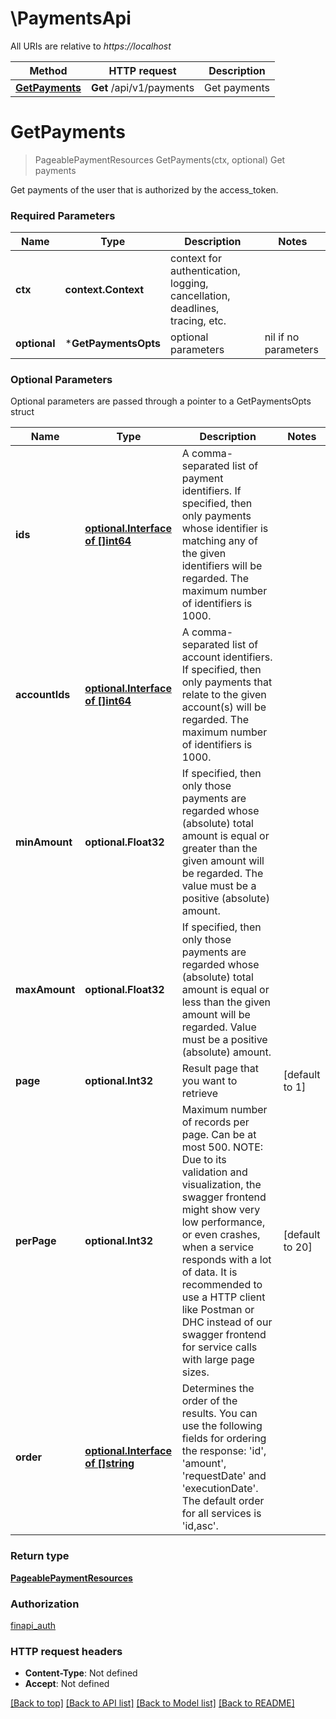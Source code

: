 # \PaymentsApi

All URIs are relative to *https://localhost*

Method | HTTP request | Description
------------- | ------------- | -------------
[**GetPayments**](PaymentsApi.md#GetPayments) | **Get** /api/v1/payments | Get payments


# **GetPayments**
> PageablePaymentResources GetPayments(ctx, optional)
Get payments

Get payments of the user that is authorized by the access_token.

### Required Parameters

Name | Type | Description  | Notes
------------- | ------------- | ------------- | -------------
 **ctx** | **context.Context** | context for authentication, logging, cancellation, deadlines, tracing, etc.
 **optional** | ***GetPaymentsOpts** | optional parameters | nil if no parameters

### Optional Parameters
Optional parameters are passed through a pointer to a GetPaymentsOpts struct

Name | Type | Description  | Notes
------------- | ------------- | ------------- | -------------
 **ids** | [**optional.Interface of []int64**](int64.md)| A comma-separated list of payment identifiers. If specified, then only payments whose identifier is matching any of the given identifiers will be regarded. The maximum number of identifiers is 1000. | 
 **accountIds** | [**optional.Interface of []int64**](int64.md)| A comma-separated list of account identifiers. If specified, then only payments that relate to the given account(s) will be regarded. The maximum number of identifiers is 1000. | 
 **minAmount** | **optional.Float32**| If specified, then only those payments are regarded whose (absolute) total amount is equal or greater than the given amount will be regarded. The value must be a positive (absolute) amount. | 
 **maxAmount** | **optional.Float32**| If specified, then only those payments are regarded whose (absolute) total amount is equal or less than the given amount will be regarded. Value must be a positive (absolute) amount. | 
 **page** | **optional.Int32**| Result page that you want to retrieve | [default to 1]
 **perPage** | **optional.Int32**| Maximum number of records per page. Can be at most 500. NOTE: Due to its validation and visualization, the swagger frontend might show very low performance, or even crashes, when a service responds with a lot of data. It is recommended to use a HTTP client like Postman or DHC instead of our swagger frontend for service calls with large page sizes. | [default to 20]
 **order** | [**optional.Interface of []string**](string.md)| Determines the order of the results. You can use the following fields for ordering the response: &#39;id&#39;, &#39;amount&#39;, &#39;requestDate&#39; and &#39;executionDate&#39;. The default order for all services is &#39;id,asc&#39;. | 

### Return type

[**PageablePaymentResources**](PageablePaymentResources.md)

### Authorization

[finapi_auth](../README.md#finapi_auth)

### HTTP request headers

 - **Content-Type**: Not defined
 - **Accept**: Not defined

[[Back to top]](#) [[Back to API list]](../README.md#documentation-for-api-endpoints) [[Back to Model list]](../README.md#documentation-for-models) [[Back to README]](../README.md)

